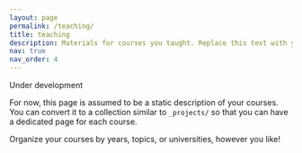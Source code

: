 ```yaml
---
layout: page
permalink: /teaching/
title: teaching
description: Materials for courses you taught. Replace this text with your description.
nav: true
nav_order: 4
---
```


Under development

For now, this page is assumed to be a static description of your courses. You can convert it to a collection similar to `_projects/` so that you can have a dedicated page for each course.

Organize your courses by years, topics, or universities, however you like!

